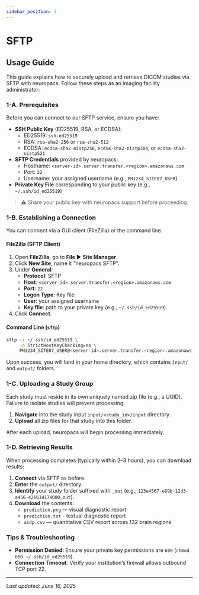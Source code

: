 ```yaml
---
sidebar_position: 3
---
```


# SFTP

## Usage Guide

This guide explains how to securely upload and retrieve DICOM studies via SFTP with neuropacs. Follow these steps as an imaging facility administrator:

### 1-A. Prerequisites

Before you can connect to our SFTP service, ensure you have:

- **SSH Public Key** (ED25519, RSA, or ECDSA):
  - ED25519: `ssh-ed25519`
  - RSA: `rsa-sha2-256` or `rsa-sha2-512`
  - ECDSA: `ecdsa-sha2-nistp256`, `ecdsa-sha2-nistp384`, or `ecdsa-sha2-nistp521`
- **SFTP Credentials** provided by neuropacs:
  - Hostname: `<server-id>.server.transfer.<region>.amazonaws.com`
  - Port: `22`
  - Username: your assigned username (e.g., `PH1234_SITE07_USER`)
- **Private Key File** corresponding to your public key (e.g., `~/.ssh/id_ed25519`)

> ⚠️ Share your public key with neuropacs support before proceeding.

### 1-B. Establishing a Connection

You can connect via a GUI client (FileZilla) or the command line.

#### FileZilla (SFTP Client)

1. Open **FileZilla**, go to **File ▶︎ Site Manager**.
2. Click **New Site**, name it “neuropacs SFTP”.
3. Under **General**:
   - **Protocol**: SFTP
   - **Host**: `<server-id>.server.transfer.<region>.amazonaws.com`
   - **Port**: `22`
   - **Logon Type**: Key file
   - **User**: your assigned username
   - **Key file**: path to your private key (e.g., `~/.ssh/id_ed25519`)
4. Click **Connect**.

#### Command Line (`sftp`)

```bash
sftp -i ~/.ssh/id_ed25519 \
     -o StrictHostKeyChecking=no \
     PH1234_SITE07_USER@<server-id>.server.transfer.<region>.amazonaws.com
```

Upon success, you will land in your home directory, which contains `input/` and `output/` folders.

### 1-C. Uploading a Study Group

Each study must reside in its own uniquely named zip file (e.g., a UUID). Failure to isolate studies will prevent processing.

1. **Navigate** into the study input `input/<study_id>/input` directory.
2. **Upload** all zip files for that study into this folder.

After each upload, neuropacs will begin processing immediately.

### 1-D. Retrieving Results

When processing completes (typically within 2–3 hours), you can download results:

1. **Connect** via SFTP as before.
2. **Enter** the `output/` directory.
3. **Identify** your study folder suffixed with `_out` (e.g., `123e4567-e89b-12d3-a456-426614174000_out`).
4. **Download** the contents:
   - `prediction.png` — visual diagnostic report
   - `prediction.txt` - textual diagnostic report
   - `aidp.csv` — quantitative CSV report across 132 brain regions

### Tips & Troubleshooting

- **Permission Denied**: Ensure your private key permissions are `600` (`chmod 600 ~/.ssh/id_ed25519`).
- **Connection Timeout**: Verify your institution’s firewall allows outbound TCP port 22.

---

_Last updated: June 16, 2025_
